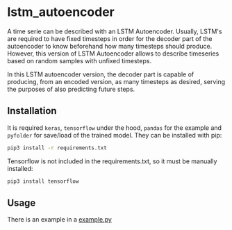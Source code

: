 # lstm_autoencoder

A time serie can be described with an LSTM Autoencoder. Usually, LSTM's are required to have fixed timesteps in order for the decoder part of the autoencoder to know beforehand how many timesteps should produce. However, this version of LSTM Autoencoder allows to describe timeseries based on random samples with unfixed timesteps.

In this LSTM autoencoder version, the decoder part is capable of producing, from an encoded version, as many timesteps as desired, serving the purposes of also predicting future steps.


## Installation

It is required `keras`, `tensorflow` under the hood, `pandas` for the example and `pyfolder` for save/load of the trained model.
They can be installed with pip: 

```bash 
pip3 install -r requirements.txt
```

Tensorflow is not included in the requirements.txt, so it must be manually installed:
```bash 
pip3 install tensorflow
```

## Usage

There is an example in a [example.py](example.py)


